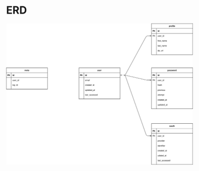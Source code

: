 # ERD

![ERD](https://github.com/dl90/TS-playground/blob/main/databases/user/user.drawio.svg?raw=true)
